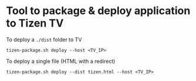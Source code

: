 # Tool to package & deploy application to Tizen TV


To deploy a `./dist` folder to TV
```
tizen-package.sh deploy --host <TV_IP>
```

To deploy a single file (HTML with a redirect)
```
tizen-package.sh deploy --dist tizen.html --host <TV_IP>
```